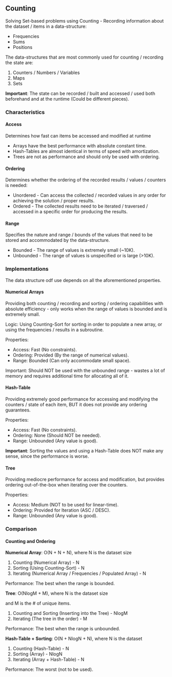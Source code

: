 ## Counting

Solving Set-based problems using Counting - Recording information
about the dataset / items in a data-structure:
* Frequencies
* Sums
* Positions

The data-structures that are most commonly used for counting / recording
the state are:
1. Counters / Numbers / Variables
2. Maps
3. Sets

**Important**: The state can be recorded / built and accessed / used
both beforehand and at the runtime (Could be different pieces).


### Characteristics

#### Access

Determines how fast can items be accessed and modified at runtime
* Arrays have the best performance with absolute constant time.
* Hash-Tables are almost identical in terms of speed with amortization.
* Trees are not as performance and should only be used with ordering.

#### Ordering

Determines whether the ordering of the recorded results / values /
counters is needed:
* Unordered - Can access the collected / recorded values in any order
  for achieving the solution / proper results.
* Ordered - The collected results need to be iterated / traversed /
  accessed in a specific order for producing the results.

#### Range

Specifies the nature and range / bounds of the values that need to be
stored and accommodated by the data-structure.
* Bounded - The range of values is extremely small (~10K).
* Unbounded - The range of values is unspecified or is large (>10K).


### Implementations

The data structure odf use depends on all the aforementioned properties.

#### Numerical Arrays

Providing both counting / recording and sorting / ordering capabilities
with absolute efficiency - only works when the range of values is
bounded and is extremely small.

Logic: Using Counting-Sort for sorting in order to populate a new
array, or using the frequencies / results in a subroutine.

Properties:
* Access: Fast (No constraints).
* Ordering: Provided (By the range of numerical values).
* Range: Bounded (Can only accommodate small space).

Important: Should NOT be used with the unbounded range - wastes a lot
of memory and requires additional time for allocating all of it.

#### Hash-Table

Providing extremely good performance for accessing and modifying the
counters / state of each item, BUT it does not provide any
ordering guarantees.

Properties:
* Access: Fast (No constraints).
* Ordering: None (Should NOT be needed).
* Range: Unbounded (Any value is good).

**Important**: Sorting the values and using a Hash-Table does NOT make any
sense, since the performance is worse.


#### Tree

Providing mediocre performance for access and modification, but
provides ordering out-of-the-box when iterating over the counters.

Properties:
* Access: Medium (NOT to be used for linear-time).
* Ordering: Provided for Iteration (ASC / DESC).
* Range: Unbounded (Any value is good).

### Comparison

#### Counting and Ordering

**Numerical Array**: O(N + N + N), where N is the dataset size

1. Counting (Numerical Array) - N
2. Sorting (Using Counting-Sort) - N
3. Iterating (Numerical Array / Frequencies / Populated Array) - N

Performance: The best when the range is bounded.

**Tree**: O(NlogM + M), where N is the dataset size

and M is the # of unique items.
1. Counting and Sorting (Inserting into the Tree) - NlogM
2. Iterating (The tree in the order) - M

Performance: The best when the range is unbounded.

**Hash-Table + Sorting**: O(N + NlogN + N), where N is the dataset

1. Counting (Hash-Table) - N
2. Sorting (Array) - NlogN
3. Iterating (Array + Hash-Table) - N

Performance: The worst (not to be used).